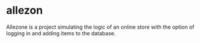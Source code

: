 # allezon

Allezone is a project simulating the logic of an online store with the option of logging in and adding items to the database.
